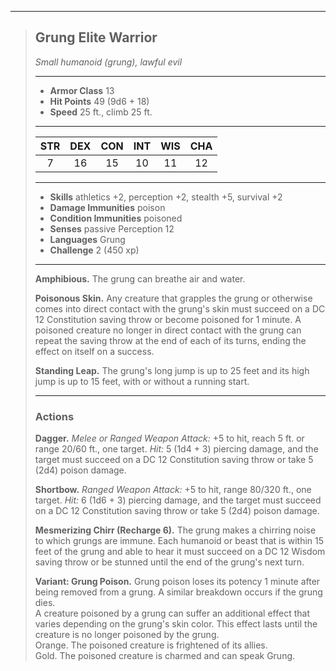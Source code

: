 ***
> ## Grung Elite Warrior
> *Small humanoid (grung), lawful evil*
> 
> ***
> 
> - **Armor Class** 13
> - **Hit Points** 49 (9d6 + 18)
> - **Speed** 25 ft., climb 25 ft.
> 
> ***
> 
> |STR|DEX|CON|INT|WIS|CHA|
> |:---:|:---:|:---:|:---:|:---:|:---:|
> |7|16|15|10|11|12|
> 
> ***
> 
> - **Skills** athletics +2, perception +2, stealth +5, survival +2
> - **Damage Immunities** poison
> - **Condition Immunities** poisoned
> - **Senses** passive Perception 12
> - **Languages** Grung
> - **Challenge** 2 (450 xp)
> 
> ***
> 
> **Amphibious.** The grung can breathe air and water.
> 
> **Poisonous Skin.** Any creature that grapples the grung or otherwise comes into direct contact with the grung's skin must succeed on a DC 12 Constitution saving throw or become poisoned for 1 minute. A poisoned creature no longer in direct contact with the grung can repeat the saving throw at the end of each of its turns, ending the effect on itself on a success.
> 
> **Standing Leap.** The grung's long jump is up to 25 feet and its high jump is up to 15 feet, with or without a running start.
> 
> ***
> 
> ### Actions
> **Dagger.** *Melee or Ranged Weapon Attack:* +5 to hit, reach 5 ft. or range 20/60 ft., one target. *Hit:* 5 (1d4 + 3) piercing damage, and the target must succeed on a DC 12 Constitution saving throw or take 5 (2d4) poison damage.
> 
> **Shortbow.** *Ranged Weapon Attack:* +5 to hit, range 80/320 ft., one target. *Hit:* 6 (1d6 + 3) piercing damage, and the target must succeed on a DC 12 Constitution saving throw or take 5 (2d4) poison damage.
> 
> **Mesmerizing Chirr (Recharge 6).** The grung makes a chirring noise to which grungs are immune. Each humanoid or beast that is within 15 feet of the grung and able to hear it must succeed on a DC 12 Wisdom saving throw or be stunned until the end of the grung's next turn.
> 
> **Variant: Grung Poison.** Grung poison loses its potency 1 minute after being removed from a grung. A similar breakdown occurs if the grung dies.  
> A creature poisoned by a grung can suffer an additional effect that varies depending on the grung's skin color. This effect lasts until the creature is no longer poisoned by the grung.  
> Orange. The poisoned creature is frightened of its allies.  
> Gold. The poisoned creature is charmed and can speak Grung.